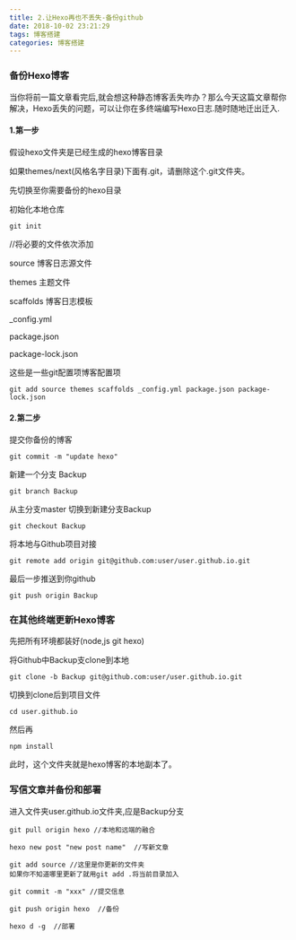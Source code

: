 ```yaml
---
title: 2.让Hexo再也不丢失-备份github
date: 2018-10-02 23:21:29
tags: 博客搭建
categories: 博客搭建
---
```


### 备份Hexo博客

当你将前一篇文章看完后,就会想这种静态博客丢失咋办？那么今天这篇文章帮你解决，Hexo丢失的问题，可以让你在多终端编写Hexo日志.随时随地迁出迁入.

#### 1.第一步

假设hexo文件夹是已经生成的hexo博客目录

如果themes/next(风格名字目录)下面有.git，请删除这个.git文件夹。

先切换至你需要备份的hexo目录

初始化本地仓库

```
git init
```

//将必要的文件依次添加

source 博客日志源文件

themes 主题文件

scaffolds 博客日志模板

_config.yml 

package.json 

package-lock.json

这些是一些git配置项博客配置项

```
git add source themes scaffolds _config.yml package.json package-lock.json
```

#### 2.第二步

提交你备份的博客

```
git commit -m "update hexo"
```

新建一个分支 Backup

```
git branch Backup 
```

从主分支master 切换到新建分支Backup

```
git checkout Backup
```

将本地与Github项目对接

```
git remote add origin git@github.com:user/user.github.io.git
```

最后一步推送到你github

```
git push origin Backup
```

### 在其他终端更新Hexo博客

先把所有环境都装好(node,js git hexo)

将Github中Backup支clone到本地

```
git clone -b Backup git@github.com:user/user.github.io.git
```

切换到clone后到项目文件

```
cd user.github.io
```

然后再

```
npm install
```

此时，这个文件夹就是hexo博客的本地副本了。

### 写信文章并备份和部署

进入文件夹user.github.io文件夹,应是Backup分支

```
git pull origin hexo //本地和远端的融合
```

```
hexo new post "new post name"  //写新文章
```

```
git add source //这里是你更新的文件夹
如果你不知道哪里更新了就用git add .将当前目录加入
```

```
git commit -m "xxx" //提交信息
```

```
git push origin hexo  //备份
```

```
hexo d -g  //部署
```

